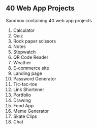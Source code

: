 ## 40 Web App Projects

Sandbox containing 40 web app projects

1. Calculator
2. Quiz
3. Rock paper scissors
4. Notes
5. Stopwatch
6. QR Code Reader
7. Weather
8. E-commerce site
9. Landing page
10. Password Generator
11. Tic-tac-toe
12. Link Shortener
13. Portfolio
14. Drawing
15. Food App
16. Meme Generator
17. Skate Clips
18. Chat
